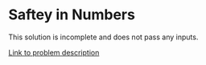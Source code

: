 # Saftey in Numbers

This solution is incomplete and does not pass any inputs.

[Link to problem description](http://code.google.com/codejam/contest/1836486/dashboard#s=p0)
